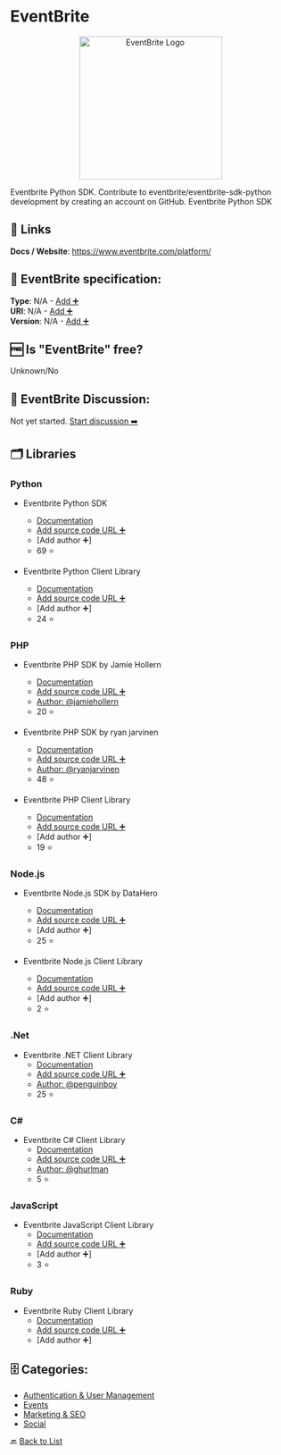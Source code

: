 # EventBrite
<p align="center">
    <img width="256" src="https://raw.githubusercontent.com/apis-list/apis-list/main/apis/eventbrite/logo_256x256.png" alt="EventBrite Logo"/>
</p>
Eventbrite Python SDK. Contribute to eventbrite/eventbrite-sdk-python development by creating an account on GitHub. Eventbrite Python SDK

##  🔗 Links
**Docs / Website**: https://www.eventbrite.com/platform/

## 🧬 EventBrite specification:
**Type**: N/A - [Add ➕](https://github.com/apis-list/apis-list/edit/main/apis-list.yaml)  
**URI**: N/A - [Add ➕](https://github.com/apis-list/apis-list/edit/main/apis-list.yaml)  
**Version**: N/A - [Add ➕](https://github.com/apis-list/apis-list/edit/main/apis-list.yaml)

## 🆓 Is "EventBrite" free?
Unknown/No  

## 💬 EventBrite Discussion:
Not yet started. [Start discussion ➡️](https://github.com/apis-list/apis-list/discussions/new)

## 🗂️ Libraries
### Python
- Eventbrite Python SDK
    - [Documentation](https://github.com/eventbrite/eventbrite-sdk-python)
    - [Add source code URL ➕]()
    - [Add author ➕]
    - 69 ⭐

- Eventbrite Python Client Library
    - [Documentation](https://github.com/eventbrite/eventbrite-client-py)
    - [Add source code URL ➕]()
    - [Add author ➕]
    - 24 ⭐

### PHP
- Eventbrite PHP SDK by Jamie Hollern
    - [Documentation](https://github.com/jamiehollern/eventbrite)
    - [Add source code URL ➕]()
    - [Author: @jamiehollern](https://github.com/jamiehollern)
    - 20 ⭐

- Eventbrite PHP SDK by ryan jarvinen
    - [Documentation](https://github.com/ryanjarvinen/eventbrite.php)
    - [Add source code URL ➕]()
    - [Author: @ryanjarvinen](https://github.com/ryanjarvinen)
    - 48 ⭐

- Eventbrite PHP Client Library
    - [Documentation](https://github.com/eventbrite/eventbrite.php)
    - [Add source code URL ➕]()
    - [Add author ➕]
    - 19 ⭐

### Node.js
- Eventbrite Node.js SDK by DataHero
    - [Documentation](https://github.com/Datahero/node-eventbrite)
    - [Add source code URL ➕]()
    - [Add author ➕]
    - 25 ⭐

- Eventbrite Node.js Client Library
    - [Documentation](https://github.com/eventbrite/eventbrite.npm)
    - [Add source code URL ➕]()
    - [Add author ➕]
    - 2 ⭐

### .Net
- Eventbrite .NET Client Library
    - [Documentation](https://github.com/penguinboy/Eventbrite.NET)
    - [Add source code URL ➕]()
    - [Author: @penguinboy](https://github.com/penguinboy)
    - 25 ⭐

### C#
- Eventbrite C# Client Library
    - [Documentation](https://github.com/ghurlman/EventBrite.WinStore)
    - [Add source code URL ➕]()
    - [Author: @ghurlman](https://github.com/ghurlman)
    - 5 ⭐

### JavaScript
- Eventbrite JavaScript Client Library
    - [Documentation](https://github.com/eventbrite/Eventbrite.jquery.js)
    - [Add source code URL ➕]()
    - [Add author ➕]
    - 3 ⭐

### Ruby
- Eventbrite Ruby Client Library
    - [Documentation](https://github.com/eventbrite/eventbrite-client.rb)
    - [Add source code URL ➕]()
    - [Add author ➕]


## 🗄️ Categories:
- [Authentication & User Management](https://github.com/apis-list/apis-list#authentication--user-management-)
- [Events](https://github.com/apis-list/apis-list#events-)
- [Marketing & SEO](https://github.com/apis-list/apis-list#marketing--seo-)
- [Social](https://github.com/apis-list/apis-list#social-)

🔙  [Back to List](https://github.com/apis-list/apis-list)

